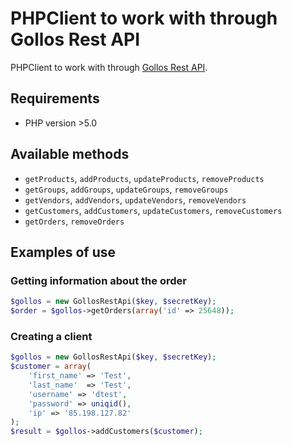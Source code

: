 PHPClient to work with through Gollos Rest API
==============================================

PHPClient to work with through  [Gollos Rest API](https://gollos.com/).

## Requirements
* PHP version >5.0

## Available methods
* `getProducts`, `addProducts`, `updateProducts`, `removeProducts`
* `getGroups`, `addGroups`, `updateGroups`, `removeGroups`
* `getVendors`, `addVendors`, `updateVendors`, `removeVendors`
* `getCustomers`, `addCustomers`, `updateCustomers`, `removeCustomers`
* `getOrders`, `removeOrders`
## Examples of use

### Getting information about the order

``` php
$gollos = new GollosRestApi($key, $secretKey);
$order = $gollos->getOrders(array('id' => 25648));
```
### Creating a client

``` php
$gollos = new GollosRestApi($key, $secretKey);
$customer = array(
    'first_name' => 'Test',
    'last_name'  => 'Test',
    'username' => 'dtest',
    'password' => uniqid(),
    'ip' => '85.198.127.82'
);
$result = $gollos->addCustomers($customer);
```
